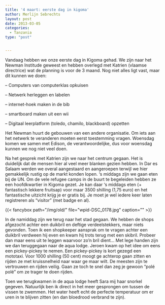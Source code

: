 ```yaml
---
title: '4 maart: eerste dag in kigoma'
author: Merlijn Sebrechts
layout: post
date: 2013-03-05
categories:
  - Tanzania
type: "post"


---
```

Vandaag hebben we onze eerste dag in Kigoma gehad. We zijn naar het Newman Institude geweest en hebben overlegd met Katrien (vlaamse directrice) wat de planning is voor de 3 maand. Nog niet alles ligt vast, maar dit kunnen we doen:

&#8211; Computers van computerklas opkuisen
  
&#8211; Netwerk herleggen en labelen
  
&#8211; internet-hoek maken in de bib
  
&#8211; smartboard maken uit een wii
  
&#8211; Digitaal leerplatform (toledo, chamilo, blackboard) opzetten

Het Newman huurt de gebouwen van een andere organisatie. Om iets aan het netwerk te veranderen moeten eerst toestemming vragen. Woensdag komen we samen met Edison, de verantwoordelijke, dus voor woensdag kunnen we nog niet veel doen.

Na het gesprek met Katrien zijn we naar het centrum gegaan. Het is duidelijk dat de mensen hier al veel meer blanken gezien hebben. In Dar es Salaam werden we overal aangestaard en aangeroepen terwijl we hier gemakkelijk rustig op de markt konden lopen. &#8216;s middags zijn we gaan eten bij de UN. Om de vele refugee camps in de buurt te begeleiden hebben ze een hoofdkwartier in Kigoma gezet. Je kan daar &#8216;s middags eten (+ fantastisch lekkere fruitsap) voor maar 3500 shilling (1,75 euro) en het fantastische uitzicht krijg je er gratis bij. Je moet je wel iedere keer laten registreren als &#8220;visitor&#8221; (met badge en al).

{{< fancybox path="/img/old/" file="wpid-DSC_0178.jpg"  caption="" >}}

In de namiddag zijn we terug naar het stad gegaan. We hebben de shops afgezocht achter een duikbril en deftige verdeelstekkers, maar niets gevonden. Toen ik een shopkeeper aansprak om te vragen achter een duikbril verdween hij even en kwam hij trots terug met een skibril. Probeer dan maar eens uit te leggen waarvoor zo&#8217;n bril dient&#8230; Met lege handen zijn we dan teruggegaan naar de aqua lodge. Jeroen kwam op het idee om eens een pickey-pickey te nemen. Een pickey-pickey is kort gezegd een mototaxi. Voor 1000 shilling (50 cent) moogt ge achterop gaan zitten en rijden ze met kruissnelheid naar waar ge maar wilt. De meesten zijn te vertrouwen en rijden veilig. Gaan ze toch te snel dan zeg je gewoon &#8220;polé polé&#8221; om ze trager te doen rijden.

Toen we terugkwamen in de aqua lodge heeft Sara mij haar snorkel gegeven. Natuurlijk ben ik direct in het meer gesprongen om tussen de vissen te zwemmen. Het water heeft echt de perfecte temperatuur om er uren in te blijven zitten (en dan bloedrood verbrand te zijn).

